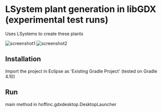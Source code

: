
# LSystem plant generation in libGDX (experimental test runs)
Uses LSystems to create these plants

![screenshot1](http://roberthoff.com/files/lsystems/screen1.png)
![screenshot2](http://roberthoff.com/files/lsystems/screen2.png)


## Installation
Import the project in Eclipse as 'Existing Gradle Project' (tested on Gradle 4.10)


## Run
main method in hoffinc.gdxdesktop.DesktopLauncher


